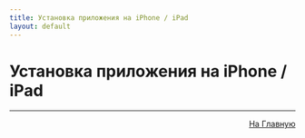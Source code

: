 ```yaml
---
title: Установка приложения на iPhone / iPad
layout: default
---
```

# Установка приложения на iPhone / iPad

---
<p  align="right"><a href="https://lazykpub.github.io/Lazykpub">На Главную</a></p>
